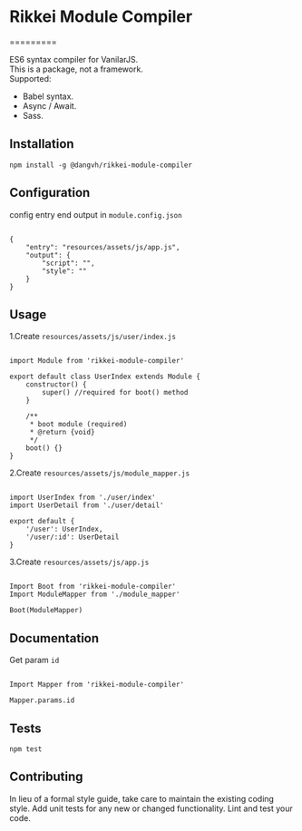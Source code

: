 # Rikkei Module Compiler
=========

ES6 syntax compiler for VanilarJS.<br/>
This is a package, not a framework.<br/>
Supported:
- Babel syntax.
- Async / Await.
- Sass.

## Installation

  `npm install -g @dangvh/rikkei-module-compiler`

## Configuration

   config entry end output in `module.config.json`
    
<pre><code>
{
    "entry": "resources/assets/js/app.js",
    "output": {
        "script": "",
        "style": ""
    }
}
</code></pre>

## Usage
1.Create `resources/assets/js/user/index.js`
<pre><code>
import Module from 'rikkei-module-compiler'<br/>
export default class UserIndex extends Module {
	constructor() {
    	super() //required for boot() method
    }<br/>
    /**
     * boot module (required)
     * @return {void}
     */
    boot() {}
}
</code></pre>

2.Create `resources/assets/js/module_mapper.js`
<pre><code>
import UserIndex from './user/index'
import UserDetail from './user/detail'<br/>
export default {
	'/user': UserIndex,
    '/user/:id': UserDetail
}
</code></pre>

3.Create `resources/assets/js/app.js`<br/>
<pre><code>
Import Boot from 'rikkei-module-compiler'
Import ModuleMapper from './module_mapper'<br/>
Boot(ModuleMapper)
</code></pre>

## Documentation
Get param `id`
<pre><code>
Import Mapper from 'rikkei-module-compiler'<br/>
Mapper.params.id
</code></pre>

## Tests

  `npm test`

## Contributing

In lieu of a formal style guide, take care to maintain the existing coding style. Add unit tests for any new or changed functionality. Lint and test your code.